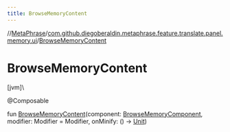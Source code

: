 ```yaml
---
title: BrowseMemoryContent
---
```

//[MetaPhrase](../../index.html)/[com.github.diegoberaldin.metaphrase.feature.translate.panel.memory.ui](index.html)/[BrowseMemoryContent](-browse-memory-content.html)



# BrowseMemoryContent



[jvm]\




@Composable



fun [BrowseMemoryContent](-browse-memory-content.html)(component: [BrowseMemoryComponent](../com.github.diegoberaldin.metaphrase.feature.translate.panel.memory.presentation/-browse-memory-component/index.html), modifier: Modifier = Modifier, onMinify: () -&gt; [Unit](https://kotlinlang.org/api/latest/jvm/stdlib/kotlin/-unit/index.html))




